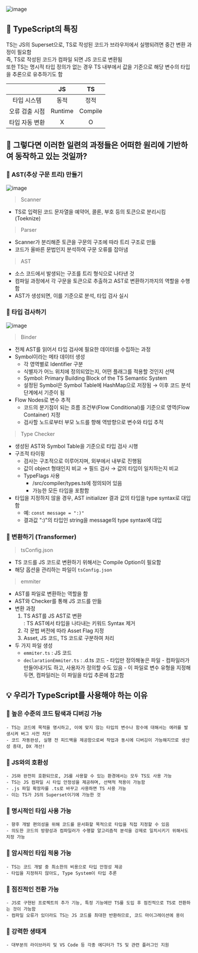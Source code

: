 ![image](https://github.com/JeongwooHam/FE_Study_Logs/assets/123251211/e87b7658-ce2f-4e7f-9e67-bfadf83350ea)

## 🤖 TypeScript의 특징

TS는 JS의 Superset으로, TS로 작성된 코드가 브라우저에서 실행되려면 중간 변환 과정이 필요함 <br/> 즉, TS로 작성된 코드가 컴파일 되면 JS 코드로 변환됨 <br/> 또한 TS는 명시적 타입 정의가 없는 경우 TS 내부에서 값을 기준으로 해당 변수의 타입을 추론으로 유추하기도 함

|                |   JS    |   TS    |
| :------------: | :-----: | :-----: |
|  타입 시스템   |  동적   |  정적   |
| 오류 검출 시점 | Runtime | Compile |
| 타입 자동 변환 |    X    |    O    |

## 🤔 그렇다면 이러한 일련의 과정들은 어떠한 원리에 기반하여 동작하고 있는 것일까?

### 🪸 AST(추상 구문 트리) 만들기

![image](https://github.com/JeongwooHam/FE_Study_Logs/assets/123251211/8adcf406-c003-43dd-9a8d-968da5450979)

> Scanner

- TS로 입력된 코드 문자열을 예약어, 콜론, 부호 등의 토큰으로 분리시킴 (Toeknize)

> Parser

- Scanner가 분리해준 토큰을 구문의 구조에 따라 트리 구조로 만듦
- 코드가 올바른 문법인지 분석하여 구문 오류를 잡아냄

> AST

- 소스 코드에서 발생되는 구조를 트리 형식으로 나타낸 것
- 컴파일 과정에서 각 구문을 토큰으로 추출하고 AST로 변환하기까지의 역할을 수행함
- AST가 생성되면, 이를 기준으로 분석, 타입 검사 실시

### 🧐 타입 검사하기

![image](https://github.com/JeongwooHam/FE_Study_Logs/assets/123251211/45a78798-a51c-48d5-af8f-0e4586a3f46a)

> Binder

- 전체 AST를 읽어서 타입 검사에 필요한 데이터를 수집하는 과정
- Symbol이라는 메타 데이터 생성
  - 각 영역별로 Identifier 구분
  - 식별자가 어느 위치에 정의되었는지, 어떤 플래그를 적용할 것인지 선택
  - Symbol: Primary Building Block of the TS Semantic System
  - 설정된 Symbol은 Symbol Table에 HashMap으로 저장됨 → 이후 코드 분석 단계에서 기준이 됨
- Flow Nodes로 변수 추적
  - 코드의 분기점이 되는 흐름 조건부(Flow Conditional)를 기준으로 영역(Flow Container) 지정
  - 검사할 노드로부터 부모 노드를 향해 역방향으로 변수와 타입 추적

> Type Checker

- 생성된 AST와 Symbol Table을 기준으로 타입 검사 시행
- 구조적 타이핑
  - 검사는 구조적으로 이루어지며, 외부에서 내부로 진행됨
  - 값이 object 형태인지 비교 → 필드 검사 → 값의 타입이 일치하는지 비교
  - TypeFlags 사용
    - /src/compiler/types.ts에 정의되어 있음
    - 가능한 모든 타입을 포함함
- 타입을 지정하지 않을 경우, AST initializer 결과 값의 타입을 type syntax로 대입함
  - 예: <code>const message = ":)"</code>
  - 결과값 ":)"의 타입인 string을 message의 type syntax에 대입

### 🤖 변환하기 (Transformer)

> tsConfig.json

- TS 코드를 JS 코드로 변환하기 위해서는 Compile Option이 필요함
- 해당 옵션을 관리하는 파일이 <code>tsConfig.json</code>

> emmiter

- AST를 파일로 변환하는 역할을 함
- AST와 Checker를 통해 JS 코드를 만듦
- 변환 과정
  1. TS AST를 JS AST로 변환 <br/>
     : TS AST에서 타입을 나타내는 키워드 Syntax 제거
  2. 각 문법 버전에 따라 Asset Flag 지정
  3. Asset, JS 코드, TS 코드로 구분하여 처리
- 두 가지 파일 생성
  - <code>emmiter.ts</code>
    : JS 코드
  - <code>declarationEmmiter.ts</code>
    : .d.ts 코드 - 타입만 정의해놓은 파일 - 컴파일러가 만들어내기도 하고, 사용자가 정의할 수도 있음 - 이 파일로 변수 유형을 지정해두면, 컴파일러는 이 파일을 타입 추론에 참고함


## 💡 우리가 TypeScript를 사용해야 하는 이유

### 🌟 높은 수준의 코드 탐색과 디버깅 가능

    - TS는 코드에 목적을 명시하고, 이에 맞지 않는 타입의 변수나 함수에 대해서는 에러를 발생시켜 버그 사전 차단
    - 코드 자동완성, 실행 전 피드백을 제공함으로써 작업과 동시에 디버깅이 가능해지므로 생산성 증대, DX 개선!

### 🌟 JS와의 호환성

    - JS와 완전히 호환되므로, JS를 사용할 수 있는 환경에서는 모두 TS도 사용 가능
    - TS는 JS 컴파일 시 타입 안정성을 제공하며, 선택적 적용이 가능함
    - .js 파일 확장자를 .ts로 바꾸고 사용하면 TS 사용 가능
    - 이는 TS가 JS의 Superset이기에 가능한 것

### 🌟 명시적인 타입 사용 가능

    - 향후 개발 편의성을 위해 코드를 문서화할 목적으로 타입을 직접 지정할 수 있음
    - 의도한 코드의 방향성과 컴파일러가 수행할 알고리즘적 분석을 강제로 일치시키기 위해서도 지정 가능

### 🌟 암시적인 타입 적용 가능

    - TS는 코드 개발 중 최소한의 비용으로 타입 안정성 제공
    - 타입을 지정하지 않아도, Type System이 타입 추론

### 🌟 점진적인 전환 가능

    - JS로 구현된 프로젝트의 추가 기능, 특정 기능에만 TS를 도입 후 점진적으로 TS로 전환하는 것이 가능함
    - 컴파일 오류가 있더라도 TS는 JS 코드를 최대한 반환하므로, 코드 마이그레이션에 용이

### 🌟 강력한 생태계

    - 대부분의 라이브러리 및 VS Code 등 각종 에디터가 TS 및 관련 플러그인 지원
